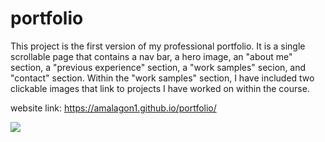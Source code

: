 # portfolio

This project is the first version of my professional portfolio. It is a single scrollable page that contains a nav bar, a hero image, an "about me" section, a "previous experience" section, a "work samples" secion, and "contact" section. Within the "work samples" section, I have included two clickable images that link to projects I have worked on within the course. 

website link: <https://amalagon1.github.io/portfolio/>

![](images/portfolio.jpeg)